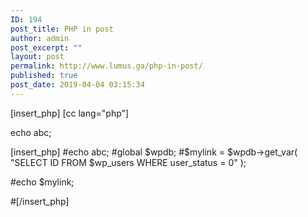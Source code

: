 ```yaml
---
ID: 194
post_title: PHP in post
author: admin
post_excerpt: ""
layout: post
permalink: http://www.lumus.ga/php-in-post/
published: true
post_date: 2019-04-04 03:15:34
---
```

[insert_php]
[cc lang="php"]

echo abc;

[insert_php]
#echo abc;
#global $wpdb;
#$mylink = $wpdb-&gt;get_var( "SELECT ID FROM $wp_users WHERE user_status = 0" );

#echo $mylink;

#[/insert_php]